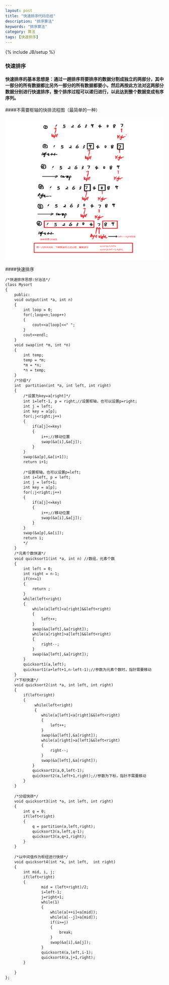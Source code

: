 ```yaml
---
layout: post
title: "快速排序代码总结"
description: "排序算法"
keywords: "排序算法"
category: 算法
tags: [快速排序]
---
```

{% include JB/setup %}

### 快速排序

#### 快速排序的基本思想是：通过一趟排序将要排序的数据分割成独立的两部分，其中一部分的所有数据都比另外一部分的所有数据都要小，然后再按此方法对这两部分数据分别进行快速排序，整个排序过程可以递归进行，以此达到整个数据变成有序序列。

<!-- more -->

####不需要枢轴的快排流程图（最简单的一种）

![蔡金林的博客](/assets/images/quicksort.png)

####快速排序

	/*快速排序思想:分治法*/
	class Mysort
	{
	    public:
	    void output(int *a, int n)
	    {
	        int loop = 0;
	        for(;loop<n;loop++)
	        {
	            cout<<a[loop]<<" ";
	        }
	        cout<<endl;
	    }
	    void swap(int *m, int *n)
	    {
	        int temp;
	        temp = *m;
	        *m = *n;
	        *n = temp;
	    }
	    /*分组*/
	    int  partition(int *a, int left, int right)
	    {
	        /*设置为key=a[right]*/
	        int i=left-1, p = right;//设置枢轴，也可以设置p=right;
	        int j = left;
	        int key = a[p];
	        for(;j<right;j++)
	        {
	            if(a[j]<=key)
	            {
	                i++;//移动位置
	                swap(&a[i],&a[j]);
	            }
	        }
	        swap(&a[p],&a[i+1]);
	        return i+1;

	        /*设置枢轴，也可以设置p=left;
	        int i=left, p = left;
	        int j = left+1;
	        int key = a[p];
	        for(;j<right;j++)
	        {
	            if(a[j]<=key)
	            {
	                i++;//移动位置
	                swap(&a[i],&a[j]);
	            }
	        }
	        swap(&a[p],&a[i]);
	        return i;
	        */
	    }
	    /*元素个数快速*/
	    void quicksort1(int *a, int n) //数组，元素个数
	    {
	        int left = 0;
	        int right = n-1;
	        if(n<=1)
	        {
	            return ;
	        }
	        while(left<right)
	        {
	            while(a[left]<a[right]&&left<right)
	            {
	                left++;
	            }
	            swap(&a[left],&a[right]);
	            while(a[right]>a[left]&&left<right)
	            {
	                right--;
	            }
	            swap(&a[left],&a[right]);
	        }
	        quicksort1(a,left);
	        quicksort1(a+left+1,n-left-1);//参数为元素个数时，指针需要移动
	    }
	    /*下标快速*/
	    void quicksort2(int *a, int left, int right)
	    {
	        if(left<right)
	        {
	             while(left<right)
	             {
	                while(a[left]<a[right]&&left<right)
	                {
	                    left++;
	                }
	                swap(&a[left],&a[right]);
	                while(a[right]>a[left]&&left<right)
	                {
	                    right--;
	                }
	                swap(&a[left],&a[right]);
	            }
	            quicksort2(a,0,left-1);
	            quicksort2(a,left+1,right);//参数为下标，指针不需要移动
	        }
	    }

	    /*分组快排*/
	    void quicksort3(int *a, int left, int right)
	    {
	        int q = 0;
	        if(left<right)
	        {
	            q = partition(a,left,right);
	            quicksort3(a,left,q-1);
	            quicksort3(a,q+1,right);
	        }
	    }

	    /*以中间值作为枢纽进行快排*/
	    void quicksort4(int *a, int left,  int right)
	    {
	        int mid, i, j;
	        if(left<right)
	        {
	                mid = (left+right)/2;
	                i=left-1;
	                j=right+1;
	                while(1)
	                {
	                    while(a[++i]<a[mid]);
	                    while(a[--j]>a[mid]);
	                    if(i>=j)
	                    {
	                    	break;
	                    }
	                    swap(&a[i],&a[j]);
	                }
	                quicksort4(a,left,i-1);
	                quicksort4(a,j+1,right);
	        }

	    }
	};

